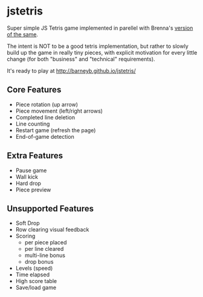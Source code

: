 # jstetris

Super simple JS Tetris game implemented in parellel with Brenna's [version of the same](https://github.com/switzerb/jstetris/).

The intent is NOT to be a good tetris implementation, but rather to slowly build up the game in really tiny pieces, with explicit motivation for every little change (for both "business" and "technical" requirements).

It's ready to play at http://barneyb.github.io/jstetris/

## Core Features

* Piece rotation (up arrow)
* Piece movement (left/right arrows)
* Completed line deletion
* Line counting
* Restart game (refresh the page)
* End-of-game detection

## Extra Features

* Pause game
* Wall kick
* Hard drop
* Piece preview

## Unsupported Features

* Soft Drop
* Row clearing visual feedback
* Scoring
  * per piece placed
  * per line cleared
  * multi-line bonus
  * drop bonus
* Levels (speed)
* Time elapsed
* High score table
* Save/load game
